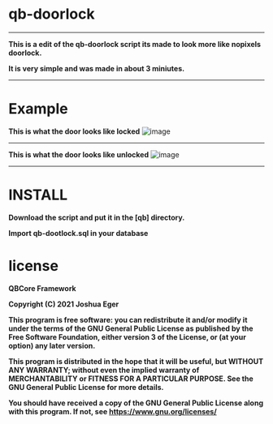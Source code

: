 # qb-doorlock
--------------------------------------------------------------------------
**This is a edit of the qb-doorlock script its made to look more like nopixels doorlock.**  

**It is very simple and was made in about 3 miniutes.**


--------------------------------------------------------------------------
# Example

**This is what the door looks like locked**
![image](https://user-images.githubusercontent.com/81651125/165208585-fa6c055e-c2a0-4d99-a469-e371c9919651.png)

--------------------------------------------------------------------------

**This is what the door looks like unlocked**
![image](https://user-images.githubusercontent.com/81651125/165208711-5e57bf5a-db33-4bc9-b511-6220955f4021.png)

--------------------------------------------------------------------------
# INSTALL

**Download the script and put it in the [qb] directory.**

**Import qb-dootlock.sql in your database**






# license 
**QBCore Framework**

**Copyright (C) 2021 Joshua Eger**


**This program is free software: you can redistribute it and/or modify
it under the terms of the GNU General Public License as published by
the Free Software Foundation, either version 3 of the License, or
(at your option) any later version.**


**This program is distributed in the hope that it will be useful,
but WITHOUT ANY WARRANTY; without even the implied warranty of
MERCHANTABILITY or FITNESS FOR A PARTICULAR PURPOSE.  See the
GNU General Public License for more details.**


**You should have received a copy of the GNU General Public License
along with this program.  If not, see <https://www.gnu.org/licenses/>**
